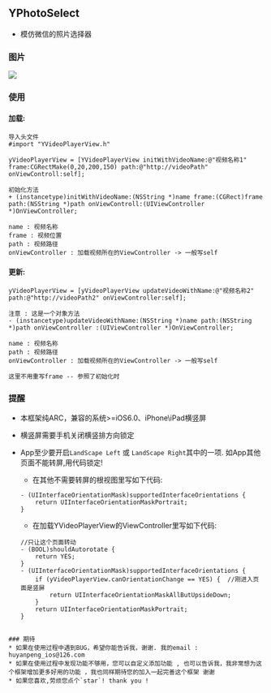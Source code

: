 ## YPhotoSelect

* 模仿微信的照片选择器
 
### <a id="图片"></a>图片

![](http://images2015.cnblogs.com/blog/881202/201604/881202-20160411110636207-1067249997.gif)

### <a id="使用"></a>使用

#### 加载:
```
导入头文件
#import "YVideoPlayerView.h"
```

```
yVideoPlayerView = [YVideoPlayerView initWithVideoName:@"视频名称1" frame:CGRectMake(0,20,200,150) path:@"http://videoPath" onViewControll:self];

初始化方法
+ (instancetype)initWithVideoName:(NSString *)name frame:(CGRect)frame path:(NSString *)path onViewControll:(UIViewController *)OnViewController;

name : 视频名称
frame : 视频位置
path : 视频路径
onViewController : 加载视频所在的ViewController -> 一般写self
```

#### 更新:
```
yVideoPlayerView = [yVideoPlayerView updateVideoWithName:@"视频名称2" path:@"http://videoPath2" onViewController:self];

注意 : 这是一个对象方法
- (instancetype)updateVideoWithName:(NSString *)name path:(NSString *)path onViewController :(UIViewController *)OnViewController;

name : 视频名称
path : 视频路径
onViewController : 加载视频所在的ViewController -> 一般写self

这里不用重写frame -- 参照了初始化时
```

### 提醒
* 本框架纯ARC，兼容的系统>=iOS6.0、iPhone\iPad横竖屏
* 横竖屏需要手机关闭横竖排方向锁定
* App至少要开启`LandScape Left` 或 `LandScape Right`其中的一项. 如App其他页面不能转屏,用代码锁定!
	* 在其他不需要转屏的根视图里写如下代码:
	
	```
	- (UIInterfaceOrientationMask)supportedInterfaceOrientations {
	    return UIInterfaceOrientationMaskPortrait;
	}
	```

	* 在加载YVideoPlayerView的ViewController里写如下代码:

	```
	//只让这个页面转动
	- (BOOL)shouldAutorotate {
	    return YES;
	}
	- (UIInterfaceOrientationMask)supportedInterfaceOrientations {
	    if (yVideoPlayerView.canOrientationChange == YES) {  //刚进入页面是竖屏
	        return UIInterfaceOrientationMaskAllButUpsideDown;
	    }
	    return UIInterfaceOrientationMaskPortrait;
	}
```

### 期待
* 如果在使用过程中遇到BUG，希望你能告诉我，谢谢. 我的email : huyanpeng_ios@126.com
* 如果在使用过程中发现功能不够用，您可以自定义添加功能 , 也可以告诉我，我非常想为这个框架增加更多好用的功能 ，我也同样期待您的加入一起完善这个框架 谢谢
* 如果您喜欢,劳烦您点个`star`! thank you !

